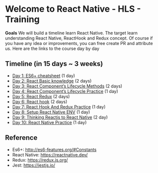 # Welcome to React Native - HLS - Training
**Goals**
We will build a timeline learn React Native. The target learn understanding React Native, ReactHook and Redux concept. Of course if you have any idea or improvements, you can free create PR and attribute us.
Here are the links to the course day by day

## Timeline (in 15 days ~ 3 weeks)

- [Day 1: ES6+ cheatsheet](./day-1) (1 day)
- [Day 2: React Basic knowledge](./day-2) (2 days)
- [Day 3: React Component’s Lifecycle Methods](./day-3) (2 days)
- [Day 4: React Component’s Lifecycle Practice](./day-4) (1 day)
- [Day 5: React Redux](./day-5) (2 days)
- [Day 6: React hook](./day-6) (2 days)
- [Day 7: React Hook And Redux Practice](./day-7) (1 day)
- [Day 8: Setup React Native ENV](./day-8) (1 day)
- [Day 9: Thinking Reactjs to React Native](./day-9) (2 day)
- [Day 10: React Native Practice](./day-10) (1 day)

## Reference
- Es6+: http://es6-features.org/#Constants
- React Native: https://reactnative.dev/
- Redux: https://redux.js.org/
- Jest: https://jestjs.io/
